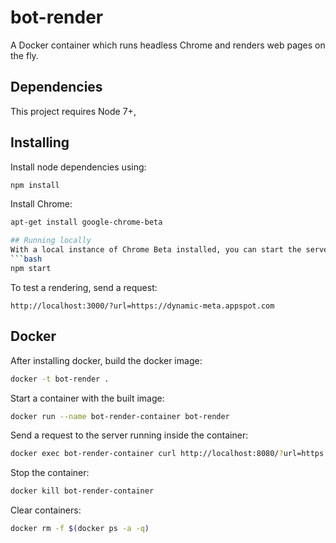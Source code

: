 # bot-render

A Docker container which runs headless Chrome and renders web pages on the fly.

## Dependencies
This project requires Node 7+, 

## Installing
Install node dependencies using:
```bash
npm install
```

Install Chrome:
```bash
apt-get install google-chrome-beta

## Running locally
With a local instance of Chrome Beta installed, you can start the server locally:
```bash
npm start
```

To test a rendering, send a request:
```
http://localhost:3000/?url=https://dynamic-meta.appspot.com
```

## Docker
After installing docker, build the docker image:
```bash
docker -t bot-render .
```

Start a container with the built image:
```bash
docker run --name bot-render-container bot-render
```

Send a request to the server running inside the container:
```bash
docker exec bot-render-container curl http://localhost:8080/?url=https://dynamic-meta.appspot.com
```

Stop the container:
```bash
docker kill bot-render-container
```

Clear containers:
```bash
docker rm -f $(docker ps -a -q)
```
